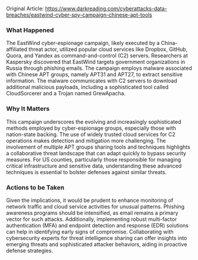 Original Article: https://www.darkreading.com/cyberattacks-data-breaches/eastwind-cyber-spy-campaign-chinese-apt-tools

### What Happened

The EastWind cyber-espionage campaign, likely executed by a China-affiliated threat actor, utilized popular cloud services like Dropbox, GitHub, Quora, and Yandex as command-and-control (C2) servers. Researchers at Kaspersky discovered that EastWind targets government organizations in Russia through phishing emails. The campaign employs malware associated with Chinese APT groups, namely APT31 and APT27, to extract sensitive information. The malware communicates with C2 servers to download additional malicious payloads, including a sophisticated tool called CloudSorcerer and a Trojan named GrewApacha.

### Why It Matters

This campaign underscores the evolving and increasingly sophisticated methods employed by cyber-espionage groups, especially those with nation-state backing. The use of widely trusted cloud services for C2 operations makes detection and mitigation more challenging. The involvement of multiple APT groups sharing tools and techniques highlights a collaborative threat landscape that can adapt quickly to bypass security measures. For US counties, particularly those responsible for managing critical infrastructure and sensitive data, understanding these advanced techniques is essential to bolster defenses against similar threats.

### Actions to be Taken

Given the implications, it would be prudent to enhance monitoring of network traffic and cloud service activities for unusual patterns. Phishing awareness programs should be intensified, as email remains a primary vector for such attacks. Additionally, implementing robust multi-factor authentication (MFA) and endpoint detection and response (EDR) solutions can help in identifying early signs of compromise. Collaborating with cybersecurity experts for threat intelligence sharing can offer insights into emerging threats and sophisticated attacker behaviors, aiding in proactive defense strategies.